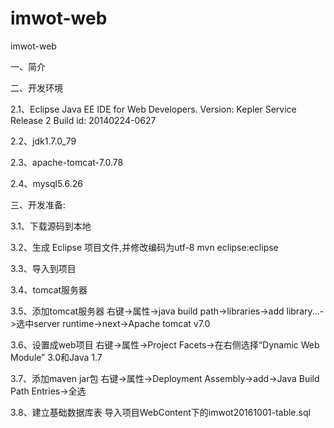 # imwot-web
imwot-web

一、简介


二、开发环境

2.1、Eclipse Java EE IDE for Web Developers.
Version: Kepler Service Release 2
Build id: 20140224-0627

2.2、jdk1.7.0_79

2.3、apache-tomcat-7.0.78

2.4、mysql5.6.26

三、开发准备:

3.1、下载源码到本地

3.2、生成 Eclipse 项目文件,并修改编码为utf-8
mvn eclipse:eclipse

3.3、导入到项目

3.4、tomcat服务器

3.5、添加tomcat服务器
右键->属性->java build path->libraries->add library...->选中server runtime->next->Apache tomcat v7.0

3.6、设置成web项目
右键->属性->Project Facets->在右侧选择“Dynamic Web Module” 3.0和Java 1.7

3.7、添加maven jar包
右键->属性->Deployment Assembly->add->Java Build Path Entries->全选

3.8、建立基础数据库表
导入项目WebContent下的imwot20161001-table.sql
